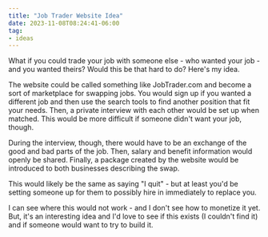 ```yaml
---
title: "Job Trader Website Idea"
date: 2023-11-08T08:24:41-06:00
tag:
- ideas
---
```

What if you could trade your job with someone else - who wanted your job - and you wanted theirs? Would this be that hard to do? Here's my idea.

<!--more-->

The website could be called something like JobTrader.com and become a sort of marketplace for swapping jobs.  You would sign up if you wanted a different job and then use the search tools to find another position that fit your needs.  Then, a private interview with each other would be set up when matched. This would be more difficult if someone didn't want your job, though.

During the interview, though, there would have to be an exchange of the good and bad parts of the job.  Then, salary and benefit information would openly be shared.  Finally, a package created by the website would be introduced to both businesses describing the swap.

This would likely be the same as saying "I quit" - but at least you'd be setting someone up for them to possibly hire in immediately to replace you.  

I can see where this would not work - and I don't see how to monetize it yet. But, it's an interesting idea and I'd love to see if this exists (I couldn't find it) and if someone would want to try to build it.
